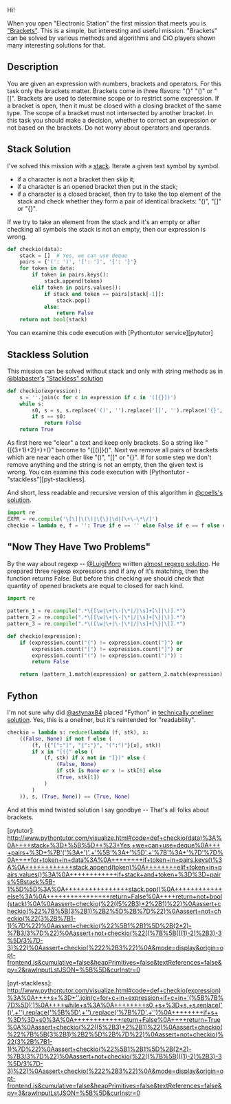Hi!

When you open "Electronic Station" the first mission that meets you is
["Brackets"][brackets]. This is a simple, but interesting and useful mission.
"Brackets" can be solved by various methods and algorithms and CiO players shown
many interesting solutions for that.

## Description

You are given an expression with numbers, brackets and operators.
For this task only the brackets matter.
Brackets come in three flavors: "{}" "()" or "[]".
Brackets are used to determine scope or to restrict some expression.
If a bracket is open, then it must be closed with a closing bracket of the same type.
The scope of a bracket must not intersected by another bracket.
In this task you should make a decision, whether to correct an expression or
not based on the brackets. Do not worry about operators and operands.

## Stack Solution

I've solved this mission with a [stack][wiki-stack].
Iterate a given text symbol by symbol.
- if a character is not a bracket then skip it;
- if a character is an opened bracket then put in the stack;
- if a character is a closed bracket, then try to take the top element of the stack
and check whether they form a pair of identical brackets: "()", "[]" or "{}".

If we try to take an element from the stack and it's an empty or after checking
all symbols the stack is not an empty, then our expression is wrong.

```python
def checkio(data):
    stack = []  # Yes, we can use deque
    pairs = {'(': ')', '[': ']', '{': '}'}
    for token in data:
        if token in pairs.keys():
            stack.append(token)
        elif token in pairs.values():
            if stack and token == pairs[stack[-1]]:
                stack.pop()
            else:
                return False
    return not bool(stack)
```

You can examine this code execution with [Pythontutor service][pytutor]

## Stackless Solution

This mission can be solved without stack and only with string methods as
in [@blabaster's](http://www.checkio.org/user/blabaster/)
["Stackless" solution][blabaster-solution]

```python
def checkio(expression):
    s = ''.join(c for c in expression if c in '([{}])')
    while s:
        s0, s = s, s.replace('()', '').replace('[]', '').replace('{}', '')
        if s == s0:
            return False
    return True
```

As first here we "clear" a text and keep only brackets.
So a string like "{[(3+1)+2]+}+()" become to "{[()]}()".
Next we remove all pairs of brackets which are near each other like "()", "[]" or "{}".
If for some step we don't remove anything and the string is not an empty, then
the given text is wrong.
You can examine this code execution with [Pythontutor - "stackless"][pyt-stackless].

And short, less readable and recursive version of this algorithm in
[@coells's](http://www.checkio.org/user/coells/) [solution][coells-first].

```python
import re
EXPR = re.compile('\[\]|\(\)|\{\}|\d|[\+\-\*\/]')
checkio = lambda e, f = '': True if e == '' else False if e == f else checkio(EXPR.sub('', e), e)
```


## "Now They Have Two Problems"

By the way about regexp -- [@LuigiMoro](http://www.checkio.org/user/LuigiMoro/)
written [almost regexp solution][LuigiMoro-regexp].
He prepared three regexp expressions and if any of it's matching,
then the function returns False.
But before this checking we should check that quantity of opened brackets are equal
to closed for each kind.

```python
import re
​
pattern_1 = re.compile(".*\{[\w|\+|\-|\*|/|\s]+[\]|\)].*")
pattern_2 = re.compile(".*\[[\w|\+|\-|\*|/|\s]+[\}|\)].*")
pattern_3 = re.compile(".*\([\w|\+|\-|\*|/|\s]+[\}|\]].*")

def checkio(expression):​
    if (expression.count("{") != expression.count("}") or
        expression.count("[") != expression.count("]") or
        expression.count("(") != expression.count(")")) :
        return False

    return (pattern_1.match(expression) or pattern_2.match(expression) or pattern_3.match(expression)) is None
```

## Fython

I'm not sure why did [@astynax84](http://www.checkio.org/user/astynax84/)
placed "Fython" in [technically oneliner solution][astyx-fython].
Yes, this is a oneliner, but it's reintended for "readability".

```python
checkio = lambda s: reduce(lambda (f, stk), x:
    ((False, None) if not f else (
        (f, ({"[":"]", "{":"}", "(":")"}[x], stk))
        if x in "[({" else (
            (f, stk) if x not in "]})" else (
                (False, None)
                if stk is None or x != stk[0] else
                (True, stk[1])
            )
        )
    )), s, (True, None)) == (True, None)
```

And at this mind twisted solution I say goodbye -- That's all folks about brackets.

[brackets]: http://www.checkio.org/mission/brackets/share/440e9f6d6367b188e86fdf5797f7b087/
[wiki-stack]: http://en.wikipedia.org/wiki/Stack_(abstract_data_type)
[pytutor]: http://www.pythontutor.com/visualize.html#code=def+checkio(data)%3A%0A++++stack+%3D+%5B%5D++%23+Yes,+we+can+use+deque%0A++++pairs+%3D+%7B'('%3A+')',+'%5B'%3A+'%5D',+'%7B'%3A+'%7D'%7D%0A++++for+token+in+data%3A%0A++++++++if+token+in+pairs.keys()%3A%0A++++++++++++stack.append(token)%0A++++++++elif+token+in+pairs.values()%3A%0A++++++++++++if+stack+and+token+%3D%3D+pairs%5Bstack%5B-1%5D%5D%3A%0A++++++++++++++++stack.pop()%0A++++++++++++else%3A%0A++++++++++++++++return+False%0A++++return+not+bool(stack)%0A%0Aassert+checkio(%22((5%2B3)*2%2B1)%22)%0Aassert+checkio(%22%7B%5B(3%2B1)%2B2%5D%2B%7D%22)%0Aassert+not+checkio(%22(3%2B%7B1-1)%7D%22)%0Aassert+checkio(%22%5B1%2B1%5D%2B(2*2)-%7B3/3%7D%22)%0Aassert+not+checkio(%22((%7B%5B(((1)-2)%2B3)-3%5D/3%7D-3)%22)%0Aassert+checkio(%222%2B3%22)%0A&mode=display&origin=opt-frontend.js&cumulative=false&heapPrimitives=false&textReferences=false&py=2&rawInputLstJSON=%5B%5D&curInstr=0

[blabaster-solution]: http://www.checkio.org/mission/brackets/publications/blabaster/python-3/stackless/share/fea53ef208c6465eca10d06baa28fe0f/

[pyt-stackless]: http://www.pythontutor.com/visualize.html#code=def+checkio(expression)%3A%0A++++s+%3D+''.join(c+for+c+in+expression+if+c+in+'(%5B%7B%7D%5D)')%0A++++while+s%3A%0A++++++++s0,+s+%3D+s,+s.replace('()',+'').replace('%5B%5D',+'').replace('%7B%7D',+'')%0A++++++++if+s+%3D%3D+s0%3A%0A++++++++++++return+False%0A++++return+True%0A%0Aassert+checkio(%22((5%2B3)*2%2B1)%22)%0Aassert+checkio(%22%7B%5B(3%2B1)%2B2%5D%2B%7D%22)%0Aassert+not+checkio(%22(3%2B%7B1-1)%7D%22)%0Aassert+checkio(%22%5B1%2B1%5D%2B(2*2)-%7B3/3%7D%22)%0Aassert+not+checkio(%22((%7B%5B(((1)-2)%2B3)-3%5D/3%7D-3)%22)%0Aassert+checkio(%222%2B3%22)%0A&mode=display&origin=opt-frontend.js&cumulative=false&heapPrimitives=false&textReferences=false&py=3&rawInputLstJSON=%5B%5D&curInstr=0

[coells-first]: http://www.checkio.org/mission/brackets/publications/coells/python-3/first/share/8a512005e860e4fb3a36051c6db9942f/

[LuigiMoro-regexp]: http://www.checkio.org/mission/brackets/publications/LuigiMoro/python-3/first/share/474678e61ef8b66babbf9da48ab55f81/

[astyx-fython]: http://www.checkio.org/mission/brackets/publications/astynax84/python-27/third/share/06b6309b90c98e2afa0dff9b63d1565e/
